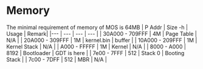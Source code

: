 # Memory
The minimal requirement of memory of MOS is 64MB
| P Addr |  Size -h | Usage | Remark| 
|--- | --- | --- | --- |
| 30A000 - 709FFF | 4M | Page Table   | N/A |
| 20A000 - 309FFF | 1M | kernel.bin   | buffer |
| 10A000 - 209FFF | 1M | Kernel Stack | N/A  |
| A000 - FFFFF | 1M | Kernel | N/A |
| 8000 - A000 | 8192 | Bootloader | GDT is here | 
| 7e00 - 7FFF | 512 | Stack 0 | Booting Stack |
| 7c00 - 7DFF | 512 | MBR | N/A |